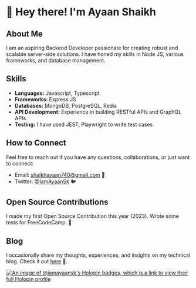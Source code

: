 # 👋 Hey there! I'm Ayaan Shaikh

## About Me

I am an aspiring Backend Developer passionate for creating robust and scalable server-side solutions. I have honed my skills in Node JS, various frameworks, and database management.

## Skills

- **Languages:** Javascript, Typescript
- **Frameworks:** Express JS
- **Databases:** MongoDB, PostgreSQL, Redis
- **API Development:** Experience in building RESTful APIs and GraphQL APIs
- **Testing:** I have used JEST, Playwright to write test cases

## How to Connect

Feel free to reach out if you have any questions, collaborations, or just want to connect:

- Email: shaikhayaan740@gmail.com 📧
- Twitter: [@IamAyaanSk](https://twitter.com/IamAyaanSk) 🐦

## Open Source Contributions

I made my first Open Source Contribution this year (2023). Wrote some tests for FreeCodeCamp. 🚀

## Blog

I occasionally share my thoughts, experiences, and insights on my technical blog. Check it out [here](https://iamayaansk.hashnode.dev/) 📝.

[![An image of @iamayaansk's Holopin badges, which is a link to view their full Holopin profile](https://holopin.me/iamayaansk)](https://holopin.io/@iamayaansk)